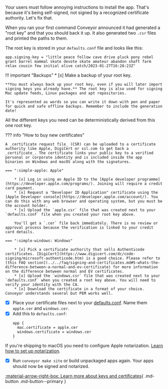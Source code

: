 Your users must follow annoying instructions to install the app. That's because it's being self-signed, not signed by a
recognized certificate authority. Let's fix that.

When you ran your first command Conveyor announced it had generated a "root key" and that you should back it up. It also generated
two `.csr` files and printed the paths to them.

The root key is stored in your `defaults.conf` file and looks like this:

```
app.signing-key = "little peace follow cave drive pluck pony rebel grant barrel mammal skate devote skate amateur abandon shaft farm relax cousin few initial olive catch/2023-01-27T16:28:23Z"
```

!!! important "Backups"
    * [x] Make a backup of your root key.

    **You must always back up your root key, even if you will later import signing keys you already have.** The root key is also used for signing Mac update feeds, Linux packages and apt repositories.

    It's represented as words so you can write it down with pen and paper for quick and safe offline backups. Remember to include the generation date! 

All the different keys you need can be deterministically derived from this one root key. 

??? info "How to buy new certificates"

    A _certificate request file_ (CSR) can be uploaded to a certificate authority like Apple, DigiCert or ssl.com to get back a
    _certificate_. The certificate links your public key to a verified personal or corporate identity and is included inside the app
    binaries on Windows and macOS along with the signatures. 

    === ":simple-apple: Apple"

        * [x] Log in using an Apple ID to the [Apple developer programme](https://developer.apple.com/programs/). Joining will require a credit card payment. 
        * [x] Request a "Developer ID Application" certificate using the [Apple Developer console](https://developer.apple.com/account/). You can do this with any web browser and operating system, but you must be the account holder.
        * [x] Upload the `apple.csr` file that was created next to your `defaults.conf` file when you created your root key above. 
    
        You'll get a `.cer` file back immediately. There is no review or approval process because the verification is linked to your credit card details.
    
    === ":simple-windows: Windows"

        * [x] Pick a certificate authority that sells Authenticode certificates. [DigiCert](https://www.digicert.com/dc/code-signing/microsoft-authenticode.htm) is a good choice. Please refer to [this FAQ section](../../faq/signing-and-certificates.md#5-whats-the-difference-between-a-normal-and-ev-certificate) for more information on the difference between normal and EV certificates. 
        * [x] Upload the `windows.csr` file that was created next to your `defaults.conf` when you created a root key above. You will need to verify your identity with the CA. 
        * [x] Download the certificate in a format of your choice. Conveyor understands several but PEM works well.

* [x] Place your certificate files next to your [defaults.conf](../../configs/index.md#per-user-defaults). Name them `apple.cer` and `windows.cer`. 
* [x] Add this to `defaults.conf`:
  ```
  app {
    mac.certificate = apple.cer
    windows.certificate = windows.cer
  }
  ```

If you're shipping to macOS you need to configure Apple notarization. [Learn how to set up notarization](../../configs/keys-and-certificates.md#configure-apple-notarization).

* [x] Run `conveyor make site` or build unpackaged apps again. Your apps should now be signed and notarized. 

[ :material-arrow-right-box: Learn more about keys and certificates](../../configs/keys-and-certificates.md){ .md-button .md-button--primary }
